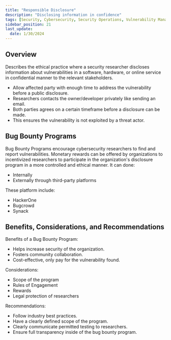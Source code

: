 ```yaml
---
title: "Responsible Disclosure"
description: "Disclosing information in confidence"
tags: [Security, Cybersecurity, Security Operations, Vulnerability Management]
sidebar_position: 21
last_update:
  date: 1/30/2024
---
```



## Overview

Describes the ethical practice where a security researcher discloses information about vulnerabilities in a software, hardware, or online service in confidential manner to the relevant stakeholders.

- Allow affected party with enough time to address the vulnerability before a public disclosure.
- Researchers contacts the owner/developer privately like sending an email.
- Both parties agrees on a certain timeframe before a disclosure can be made.
- This ensures the vulnerability is not exploited by a threat actor.

## Bug Bounty Programs 

Bug Bounty Programs encourage cybersecurity researchers to find and report vulnerabilities. Monetary rewards can be offered by organizations to incentivized researchers to participate in the organization's disclosure program in a more controlled and ethical manner. It can done:

- Internally 
- Externally through third-party platforms

These platform include:

- HackerOne 
- Bugcrowd 
- Synack

## Benefits, Considerations, and Recommendations

Benefits of a Bug Bounty Program:

- Helps increase security of the organization.
- Fosters community collaboration.
- Cost-effective, only pay for the vulnerability found.

Considerations:

- Scope of the program 
- Rules of Engagement 
- Rewards
- Legal protection of researchers

Recommendations:

- Follow industry best practices.
- Have a clearly defined scope of the program.
- Clearly communicate permitted testing to researchers.
- Ensure full transparency inside of the bug bounty program.